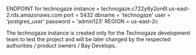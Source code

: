 ENDPOINT for technogaze instance = technogaze.c722y6y2on6l.us-east-2.rds.amazonaws.com
port = 5432 
dbname = 'technogaze'
user = 'postgres_user'
password = 'admin123'
REGION = us-east-2c

The technogaze instance is created only for the Technogaze development team to test the project and will be later changed
by the respected authorities / product owners / Bay Develops.